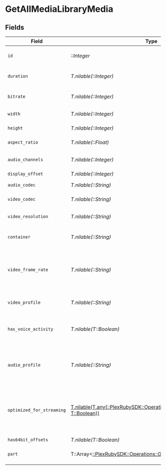 # GetAllMediaLibraryMedia


## Fields

| Field                                                                                                                                                 | Type                                                                                                                                                  | Required                                                                                                                                              | Description                                                                                                                                           | Example                                                                                                                                               |
| ----------------------------------------------------------------------------------------------------------------------------------------------------- | ----------------------------------------------------------------------------------------------------------------------------------------------------- | ----------------------------------------------------------------------------------------------------------------------------------------------------- | ----------------------------------------------------------------------------------------------------------------------------------------------------- | ----------------------------------------------------------------------------------------------------------------------------------------------------- |
| `id`                                                                                                                                                  | *::Integer*                                                                                                                                           | :heavy_check_mark:                                                                                                                                    | Unique media identifier.                                                                                                                              | 387322                                                                                                                                                |
| `duration`                                                                                                                                            | *T.nilable(::Integer)*                                                                                                                                | :heavy_minus_sign:                                                                                                                                    | Duration of the media in milliseconds.                                                                                                                | 9610350                                                                                                                                               |
| `bitrate`                                                                                                                                             | *T.nilable(::Integer)*                                                                                                                                | :heavy_minus_sign:                                                                                                                                    | Bitrate in bits per second.                                                                                                                           | 25512                                                                                                                                                 |
| `width`                                                                                                                                               | *T.nilable(::Integer)*                                                                                                                                | :heavy_minus_sign:                                                                                                                                    | Video width in pixels.                                                                                                                                | 3840                                                                                                                                                  |
| `height`                                                                                                                                              | *T.nilable(::Integer)*                                                                                                                                | :heavy_minus_sign:                                                                                                                                    | Video height in pixels.                                                                                                                               | 1602                                                                                                                                                  |
| `aspect_ratio`                                                                                                                                        | *T.nilable(::Float)*                                                                                                                                  | :heavy_minus_sign:                                                                                                                                    | Aspect ratio of the video.                                                                                                                            | 2.35                                                                                                                                                  |
| `audio_channels`                                                                                                                                      | *T.nilable(::Integer)*                                                                                                                                | :heavy_minus_sign:                                                                                                                                    | Number of audio channels.                                                                                                                             | 6                                                                                                                                                     |
| `display_offset`                                                                                                                                      | *T.nilable(::Integer)*                                                                                                                                | :heavy_minus_sign:                                                                                                                                    | N/A                                                                                                                                                   | 50                                                                                                                                                    |
| `audio_codec`                                                                                                                                         | *T.nilable(::String)*                                                                                                                                 | :heavy_minus_sign:                                                                                                                                    | Audio codec used.                                                                                                                                     | eac3                                                                                                                                                  |
| `video_codec`                                                                                                                                         | *T.nilable(::String)*                                                                                                                                 | :heavy_minus_sign:                                                                                                                                    | Video codec used.                                                                                                                                     | hevc                                                                                                                                                  |
| `video_resolution`                                                                                                                                    | *T.nilable(::String)*                                                                                                                                 | :heavy_minus_sign:                                                                                                                                    | Video resolution (e.g., 4k).                                                                                                                          | 4k                                                                                                                                                    |
| `container`                                                                                                                                           | *T.nilable(::String)*                                                                                                                                 | :heavy_minus_sign:                                                                                                                                    | File container type.                                                                                                                                  | mkv                                                                                                                                                   |
| `video_frame_rate`                                                                                                                                    | *T.nilable(::String)*                                                                                                                                 | :heavy_minus_sign:                                                                                                                                    | Frame rate of the video. Values found include NTSC, PAL, 24p<br/>                                                                                     | 24p                                                                                                                                                   |
| `video_profile`                                                                                                                                       | *T.nilable(::String)*                                                                                                                                 | :heavy_minus_sign:                                                                                                                                    | Video profile (e.g., main 10).                                                                                                                        | main 10                                                                                                                                               |
| `has_voice_activity`                                                                                                                                  | *T.nilable(T::Boolean)*                                                                                                                               | :heavy_minus_sign:                                                                                                                                    | Indicates whether voice activity is detected.                                                                                                         | false                                                                                                                                                 |
| `audio_profile`                                                                                                                                       | *T.nilable(::String)*                                                                                                                                 | :heavy_minus_sign:                                                                                                                                    | The audio profile used for the media (e.g., DTS, Dolby Digital, etc.).                                                                                | dts                                                                                                                                                   |
| `optimized_for_streaming`                                                                                                                             | [T.nilable(T.any(::PlexRubySDK::Operations::OptimizedForStreaming1, T::Boolean))](../../models/operations/getallmedialibraryoptimizedforstreaming.md) | :heavy_minus_sign:                                                                                                                                    | Has this media been optimized for streaming. NOTE: This can be 0, 1, false or true                                                                    |                                                                                                                                                       |
| `has64bit_offsets`                                                                                                                                    | *T.nilable(T::Boolean)*                                                                                                                               | :heavy_minus_sign:                                                                                                                                    | N/A                                                                                                                                                   | false                                                                                                                                                 |
| `part`                                                                                                                                                | T::Array<[::PlexRubySDK::Operations::GetAllMediaLibraryPart](../../models/operations/getallmedialibrarypart.md)>                                      | :heavy_minus_sign:                                                                                                                                    | An array of parts for this media item.                                                                                                                |                                                                                                                                                       |